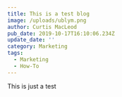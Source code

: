 ```yaml
---
title: This is a test blog
image: /uploads/ublym.png
author: Curtis MacLeod
pub_date: 2019-10-17T16:10:06.234Z
update_date: ''
category: Marketing
tags:
  - Marketing
  - How-To
---
```

This is just a test
